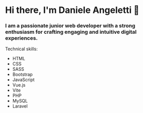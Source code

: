 ### <h1>Hi there, I'm Daniele Angeletti 👋</h1>

### <p>I am a passionate junior web developer with a strong enthusiasm for crafting engaging and intuitive digital experiences.</p>

Technical skills:
<ul>
  <li>HTML</li>
  <li>CSS</li>
  <li>SASS</li>
  <li>Bootstrap</li>
  <li>JavaScript</li>
  <li>Vue.js</li>
  <li>Vite</li>
  <li>PHP</li>
  <li>MySQL</li>
  <li>Laravel</li>
</ul>

<!--
**danieleangeletti/danieleangeletti** is a ✨ _special_ ✨ repository because its `README.md` (this file) appears on your GitHub profile.

Here are some ideas to get you started:

- 🔭 I’m currently working on ...
- 🌱 I’m currently learning ...
- 👯 I’m looking to collaborate on ...
- 🤔 I’m looking for help with ...
- 💬 Ask me about ...
- 📫 How to reach me: ...
- 😄 Pronouns: ...
- ⚡ Fun fact: ...
-->
